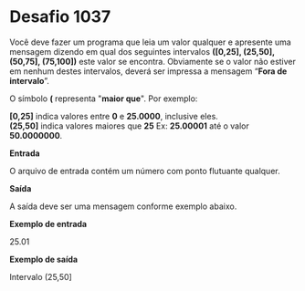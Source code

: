 # Desafio 1037

Você deve fazer um programa que leia um valor qualquer e apresente uma mensagem dizendo em qual dos seguintes intervalos **([0,25], (25,50], (50,75], (75,100])** este valor se encontra. Obviamente se o valor não estiver em nenhum destes intervalos, deverá ser impressa a mensagem “**Fora de intervalo**”.

O símbolo **(** representa "**maior que**". Por exemplo:

**[0,25]**  indica valores entre **0** e **25.0000**, inclusive eles.  
**(25,50]** indica valores maiores que **25** Ex: **25.00001** até o valor **50.0000000**.

**Entrada**

O arquivo de entrada contém um número com ponto flutuante qualquer.

**Saída**

A saída deve ser uma mensagem conforme exemplo abaixo.

**Exemplo de entrada**

25.01

**Exemplo de saída**

Intervalo (25,50]